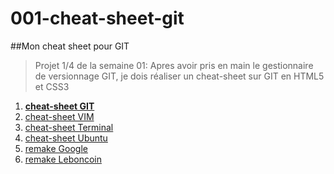 # 001-cheat-sheet-git
##Mon cheat sheet pour GIT

>Projet 1/4 de la semaine 01:
>Apres avoir pris en main le gestionnaire de versionnage GIT, je dois réaliser un cheat-sheet sur GIT en HTML5 et CSS3

1. **[cheat-sheet GIT](http://guillaumem59.github.io/001-cheat-sheet-git)**
1. [cheat-sheet VIM](http://guillaumem59.github.io/002-cheat-sheet-vim)
1. [cheat-sheet Terminal](http://guillaumem59.github.io/003-cheat-sheet-console)
1. [cheat-sheet Ubuntu](http://guillaumem59.github.io/004-cheat-sheet-ubuntu)
1. [remake Google](http://guillaumem59.github.io/901-remake-google)
1. [remake Leboncoin](http://guillaumem59.github.io/902-remake-leboncoin)
